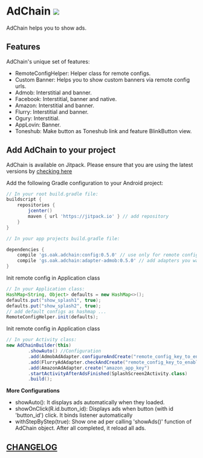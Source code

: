 AdChain [![](https://jitpack.io/v/gs.oak/adchain.svg)](https://jitpack.io/#gs.oak/adchain)
========
AdChain helps you to show ads.

Features
--------
AdChain's unique set of features:

* RemoteConfigHelper: Helper class for remote configs.
* Custom Banner: Helps you to show custom banners via remote config urls.
* Admob: Interstitial and banner.
* Facebook: Interstitial, banner and native.
* Amazon: Interstitial and banner.
* Flurry: Interstitial and banner.
* Ogury: Interstitial.
* AppLovin: Banner.
* Toneshub: Make button as Toneshub link and feature BlinkButton view.

Add AdChain to your project
----------------------------
AdChain is available on Jitpack. Please ensure that you are using the latest versions by [checking here](https://jitpack.io/#gs.oak/adchain)

Add the following Gradle configuration to your Android project:
```groovy
// In your root build.gradle file:
buildscript {
    repositories {
        jcenter()
        maven { url 'https://jitpack.io' } // add repository
    }
}

// In your app projects build.gradle file:

dependencies {
    compile 'gs.oak.adchain:config:0.5.0' // use only for remote config.
    compile 'gs.oak.adchain:adapter-admob:0.5.0' // add adapters you want
}
```

Init remote config in Application class
```groovy
// In your Application class:
HashMap<String, Object> defaults = new HashMap<>();
defaults.put("show_splash1", true);
defaults.put("show_splash2", true);
// add default configs as hashmap ...
RemoteConfigHelper.init(defaults);
```


Init remote config in Application class
```groovy
// In your Activity class:
new AdChainBuilder(this)
		.showAuto() //Configuration
		.add(AdmobAdAdapter.configureAndCreate("remote_config_key_to_enable_or_disable_admob_ad", "remote_config_key_of_admob_ad_unit_id"))
		.add(FlurryAdAdapter.checkAndCreate("remote_config_key_to_enable_or_disable_flurry_ad", "flurry_ad_space_name"))
		.add(AmazonAdAdapter.create("amazon_app_key")
		.startActivityAfterAdsFinished(SplashScreen2Activity.class)
		.build();
```

__More Configurations__
- showAuto(): It displays ads automatically when they loaded.
- showOnClick(R.id.button_id): Displays ads when button (with id 'button_id') click. It binds listener automatically
- withStepByStep(true): Show one ad per calling 'showAds()' function of AdChain object. After all completed, it reload all ads.

[CHANGELOG](CHANGELOG.md)
------------------------------


